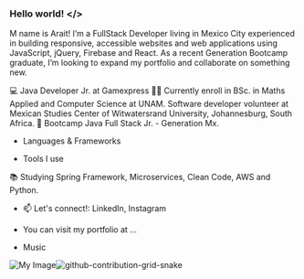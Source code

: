 ### Hello world!  </>

M name is Arait! I’m a FullStack Developer living in Mexico City experienced in building responsive, accessible websites and web applications using JavaScript, jQuery, Firebase and React. As a recent Generation Bootcamp graduate, I’m looking to expand my portfolio and collaborate on something new.

💻 Java Developer Jr. at Gamexpress
👨‍💻 Currently enroll in BSc. in Maths Applied and Computer Science at UNAM.
Software developer volunteer at Mexican Studies Center of  Witwatersrand University, Johannesburg, South Africa.
📄 Bootcamp Java Full Stack Jr. - Generation Mx.

- Languages & Frameworks

- Tools I use


📚 Studying Spring Framework, Microservices, Clean Code, AWS and Python.


- 📫 Let's connect!: LinkedIn, Instagram

- You can visit my portfolio at ...




- Music

![My Image]()![github-contribution-grid-snake](https://user-images.githubusercontent.com/29875899/178776648-b65a890c-fecc-45f8-8d7a-0af60418b46d.svg)

